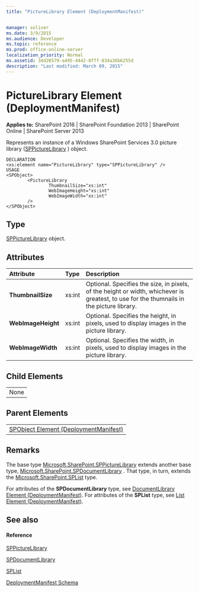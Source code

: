 ```yaml
---
title: "PictureLibrary Element (DeploymentManifest)"


manager: soliver
ms.date: 3/9/2015
ms.audience: Developer
ms.topic: reference
ms.prod: office-online-server
localization_priority: Normal
ms.assetid: 34d26579-a495-4442-8fff-834a36b6255d
description: "Last modified: March 09, 2015"
---
```


# PictureLibrary Element (DeploymentManifest)

 
  
 **Applies to:** SharePoint 2016 | SharePoint Foundation 2013 | SharePoint Online | SharePoint Server 2013 
  
Represents an instance of a Windows SharePoint Services 3.0 picture library ([SPPictureLibrary](https://msdn.microsoft.com/library/Microsoft.SharePoint.SPPictureLibrary.aspx) ) object. 
  
```
DECLARATION
<xs:element name="PictureLibrary" type="SPPictureLibrary" />
USAGE
<SPObject>
        <PictureLibrary
                ThumbnailSize="xs:int"
                WebImageHeight="xs:int"
                WebImageWidth="xs:int"
        />
</SPObject>

```

## Type

[SPPictureLibrary](https://msdn.microsoft.com/library/Microsoft.SharePoint.SPPictureLibrary.aspx) object. 
  
## Attributes

|**Attribute**|**Type**|**Description**|
|:-----|:-----|:-----|
|**ThumbnailSize** <br/> |xs:int  <br/> |Optional. Specifies the size, in pixels, of the height or width, whichever is greatest, to use for the thumnails in the picture library.  <br/> |
|**WebImageHeight** <br/> |xs:int  <br/> |Optional. Specifies the height, in pixels, used to display images in the picture library.  <br/> |
|**WebImageWidth** <br/> |xs:int  <br/> |Optional. Specifies the width, in pixels, used to display images in the picture library.  <br/> |
   
## Child Elements

||
|:-----|
|None |
   
## Parent Elements

||
|:-----|
|[SPObject Element (DeploymentManifest)](spobject-element-deploymentmanifest.md)|
   
## Remarks

The base type [Microsoft.SharePoint.SPPictureLibrary](https://msdn.microsoft.com/library/Microsoft.SharePoint.SPPictureLibrary.aspx) extends another base type, [Microsoft.SharePoint.SPDocumentLibrary](https://msdn.microsoft.com/library/Microsoft.SharePoint.SPDocumentLibrary.aspx) . That type, in turn, extends the [Microsoft.SharePoint.SPList](https://msdn.microsoft.com/library/Microsoft.SharePoint.SPList.aspx) type. 
  
For attributes of the **SPDocumentLibrary** type, see [DocumentLibrary Element (DeploymentManifest)](documentlibrary-element-deploymentmanifest.md). For attributes of the **SPList** type, see [List Element (DeploymentManifest)](list-element-deploymentmanifest.md).
  
## See also

#### Reference

[SPPictureLibrary](https://msdn.microsoft.com/library/Microsoft.SharePoint.SPPictureLibrary.aspx)
  
[SPDocumentLibrary](https://msdn.microsoft.com/library/Microsoft.SharePoint.SPDocumentLibrary.aspx)
  
[SPList](https://msdn.microsoft.com/library/Microsoft.SharePoint.SPList.aspx)


[DeploymentManifest Schema](deploymentmanifest-schema.md)

